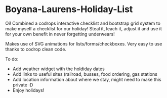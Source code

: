 # Boyana-Laurens-Holiday-List
Oi! 
Combined a codrops interactive checklist and bootstrap grid system to make myself a checklist for our holiday! 
Steal it, leach it, adjust it and use it for your own benefit in never forgetting underwears! 

Makes use of SVG animations for lists/forms/checkboxes. Very easy to use thanks to codrop clean code. 

To do: 
- Add weather widget with the holdiday dates
- Add links to useful sites (railroad, busses, food ordering, gas stations
- Add location information about where we stay, might need to make this private :D 
- Enjoy holidays!
